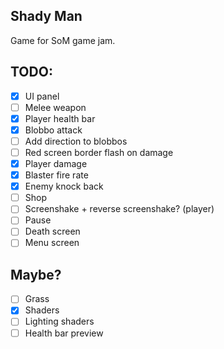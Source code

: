## Shady Man

Game for SoM game jam.

## TODO:
 - [X] UI panel
 - [ ] Melee weapon
 - [X] Player health bar
 - [X] Blobbo attack
 - [ ] Add direction to blobbos
 - [ ] Red screen border flash on damage
 - [X] Player damage
 - [X] Blaster fire rate
 - [X] Enemy knock back
 - [ ] Shop
 - [ ] Screenshake + reverse screenshake? (player)
 - [ ] Pause
 - [ ] Death screen
 - [ ] Menu screen

## Maybe?
 - [ ] Grass
 - [X] Shaders
 - [ ] Lighting shaders
 - [ ] Health bar preview
